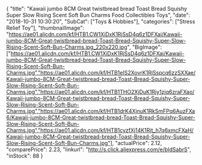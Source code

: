 {
	"title": "Kawaii jumbo 8CM Great twistbread bread Toast Bread Squishy Super Slow Rising  Scent Soft Bun Charms Food Collectibles Toys",
	"date": "2018-10-31 10:30:20",
	"SubCat": ["Toys & Hobbies"],
	"categories": ["Stress Relief Toy"],
	"thumbnailImage": "https://ae01.alicdn.com/kf/HTB1.CW1XiDxK1RjSsD4q6z1DFXaj/Kawaii-jumbo-8CM-Great-twistbread-bread-Toast-Bread-Squishy-Super-Slow-Rising-Scent-Soft-Bun-Charms.jpg_220x220.jpg",
	"BigImage": ["https://ae01.alicdn.com/kf/HTB1.CW1XiDxK1RjSsD4q6z1DFXaj/Kawaii-jumbo-8CM-Great-twistbread-bread-Toast-Bread-Squishy-Super-Slow-Rising-Scent-Soft-Bun-Charms.jpg","https://ae01.alicdn.com/kf/HTB1eIS2XovrK1RjSspcq6zzSXXae/Kawaii-jumbo-8CM-Great-twistbread-bread-Toast-Bread-Squishy-Super-Slow-Rising-Scent-Soft-Bun-Charms.jpg","https://ae01.alicdn.com/kf/HTB1THO2XjDuK1Rjy1zjq6zraFXao/Kawaii-jumbo-8CM-Great-twistbread-bread-Toast-Bread-Squishy-Super-Slow-Rising-Scent-Soft-Bun-Charms.jpg","https://ae01.alicdn.com/kf/HTB1drK4XjnuK1RkSmFPq6AuzFXa6/Kawaii-jumbo-8CM-Great-twistbread-bread-Toast-Bread-Squishy-Super-Slow-Rising-Scent-Soft-Bun-Charms.jpg","https://ae01.alicdn.com/kf/HTB1cyzfXj14K1Rjt_h7q6xmcFXaH/Kawaii-jumbo-8CM-Great-twistbread-bread-Toast-Bread-Squishy-Super-Slow-Rising-Scent-Soft-Bun-Charms.jpg"],
	"actualPrice": 2.12,
	"comparePrice": 2.23,
	"linkurl": "http://s.click.aliexpress.com/e/bIdSabrS",
	"inStock": 88
}
